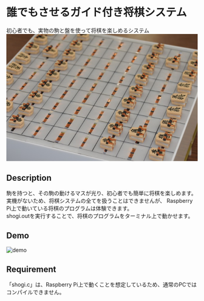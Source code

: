 誰でもさせるガイド付き将棋システム
====
初心者でも、実物の駒と盤を使って将棋を楽しめるシステム
![システムの外観](https://github.com/YukiYamagata/shogi-project/blob/media/system-view.JPG)

## Description
駒を持つと、その駒の動けるマスが光り、初心者でも簡単に将棋を楽しめます。<br>
実機がないため、将棋システムの全てを扱うことはできませんが、
Raspberry Pi上で動いている将棋のプログラムは体験できます。<br>
shogi.outを実行することで、将棋のプログラムをターミナル上で動かせます。

## Demo
![demo](https://github.com/YukiYamagata/shogi-project/blob/media/media/demo.gif)

## Requirement
「shogi.c」は、Raspberry Pi上で動くことを想定しているため、通常のPCではコンパイルできません。
